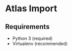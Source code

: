 Atlas Import
============


Requirements
------------

* Python 3 (required)
* Virtualenv (recommended)

